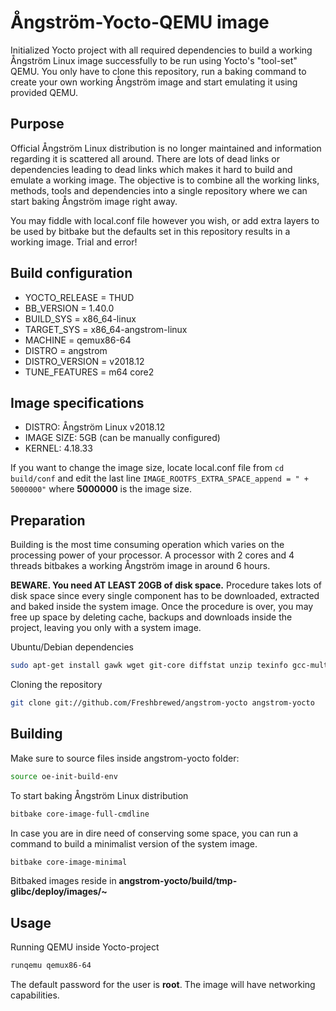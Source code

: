 # Ångström-Yocto-QEMU image

Initialized Yocto project with all required dependencies to build a working Ångström Linux image successfully to be run using Yocto's "tool-set" QEMU. 
You only have to clone this repository, run a baking command to create your own working Ångström image and start emulating it using provided QEMU.

## Purpose
Official Ångström Linux distribution is no longer maintained and information regarding it is scattered all around. 
There are lots of dead links or dependencies leading to dead links which makes it hard to build and emulate a working image.
The objective is to combine all the working links, methods, tools and dependencies into a single repository where we can start baking Ångström image right away.

You may fiddle with local.conf file however you wish, or add extra layers to be used by bitbake but the defaults set in this repository results in a working image.
Trial and error!

## Build configuration
* YOCTO_RELEASE = THUD
* BB_VERSION = 1.40.0
* BUILD_SYS = x86_64-linux
* TARGET_SYS = x86_64-angstrom-linux
* MACHINE = qemux86-64
* DISTRO = angstrom
* DISTRO_VERSION = v2018.12
* TUNE_FEATURES = m64 core2

## Image specifications
* DISTRO: Ångström Linux v2018.12
* IMAGE SIZE: 5GB (can be manually configured)
* KERNEL: 4.18.33

If you want to change the image size, locate local.conf file from
<code>cd build/conf</code> and edit the last line <code>IMAGE_ROOTFS_EXTRA_SPACE_append = " + 5000000"</code> where **5000000** is the image size.   

## Preparation
Building is the most time consuming operation which varies on the processing power of your processor. 
A processor with 2 cores and 4 threads bitbakes a working Ångström image in around 6 hours.

**BEWARE. You need AT LEAST 20GB of disk space.**
Procedure takes lots of disk space since every single component has to be downloaded, extracted and baked inside the system image. 
Once the procedure is over, you may free up space by deleting cache, backups and downloads inside the project, leaving you only with a system image.

Ubuntu/Debian dependencies
```bash
sudo apt-get install gawk wget git-core diffstat unzip texinfo gcc-multilib build-essential chrpath socat libsdl1.2-dev xterm
```
Cloning the repository
```bash
git clone git://github.com/Freshbrewed/angstrom-yocto angstrom-yocto
```
## Building
Make sure to source files inside angstrom-yocto folder:
```bash
source oe-init-build-env
```
To start baking Ångström Linux distribution 
```bash
bitbake core-image-full-cmdline
```
In case you are in dire need of conserving some space, you can run a command to build a minimalist version of the system image.
```bash
bitbake core-image-minimal
```
Bitbaked images reside in **angstrom-yocto/build/tmp-glibc/deploy/images/~**
## Usage
Running QEMU inside Yocto-project
```bash
runqemu qemux86-64
```
The default password for the user is **root**. The image will have networking capabilities.
